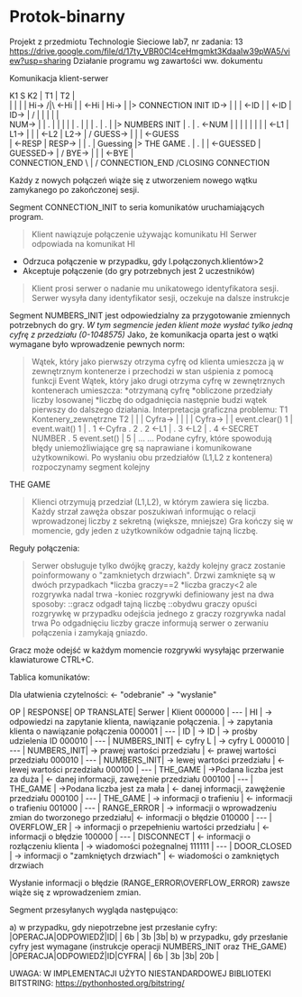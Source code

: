 # Protok-binarny
Projekt z przedmiotu Technologie Sieciowe lab7, nr zadania: 13
https://drive.google.com/file/d/17ty_VBR0Cl4ceHmgmkt3KdaaIw39pWA5/view?usp=sharing
Działanie programu wg zawartości ww. dokumentu

Komunikacja klient-serwer


K1                S                 K2
|              T1 | T2              |           \
|                 |                 |           |
Hi->             /|\             <-Hi           |
|            <-Hi | Hi->            |           |> CONNECTION INIT
ID->            | | |            <-ID           |
|            <-ID | ID->            |           /
|               | | |               |           \
NUM->           | | .               |           |
|               | | .               |           |
|               . | .               |           |> NUMBERS INIT
|               . | .           <-NUM           |
|               | | |               |           |
|            <-L1 | L1->            |           |
|            <-L2 | L2->            |           /
GUESS->        |  | |         <-GUESS           \
|         <-RESP  | RESP->          |           |
                  .                             |
               Guessing                         |> THE GAME
                  .                             |
                  .                             |
|       <-GUESSED | GUESSED->       |           /
BYE->           | | |         <-BYE |           \
CONNECTION_END  \ | /           CONNECTION_END  /CLOSING CONNECTION
              

Każdy z nowych połączeń wiąże się z utworzeniem nowego wątku zamykanego po zakończonej sesji.

Segment CONNECTION_INIT to seria komunikatów uruchamiających program.
>Klient nawiązuje połączenie używając komunikatu HI
>Serwer odpowiada na komunikat HI
  * Odrzuca połączenie w przypadku, gdy l.połączonych.klientów>2
  * Akceptuje połączenie (do gry potrzebnych jest 2 uczestników)
>Klient prosi serwer o nadanie mu unikatowego identyfikatora sesji.
>Serwer wysyła dany identyfikator sesji, oczekuje na dalsze instrukcje


Segment NUMBERS_INIT jest odpowiedzialny za przygotowanie zmiennych potrzebnych do gry.
*W tym segmencie jeden klient może wysłać tylko jedną cyfrę z przedziału (0-1048575)*
Jako, że komunikacja oparta jest o wątki wymagane było wprowadzenie pewnych norm:
  >Wątek, który jako pierwszy otrzyma cyfrę od klienta umieszcza ją w zewnętrznym kontenerze i przechodzi w stan uśpienia z pomocą funkcji Event
  >Wątek, który jako drugi otrzyma cyfrę w zewnętrznych kontenerach umieszcza:
    *otrzymaną cyfrę
    *obliczone przedziały liczby losowanej
    *liczbę do odgadnięcia
  następnie budzi wątek pierwszy do dalszego działania.
  Interpretacja graficzna problemu:
          T1        Kontenery_zewnętrzne    T2
          |                 |               |
 Cyfra->  |                 |               |
          | Cyfra->         |               |
       event.clear()        1               |
       event.wait()         1               |
          .                 1         <-Cyfra
          .                 2           <obliczenia>
          .                 2         <-L1  |
          .                 3         <-L2  |
          .                 4         <-SECRET NUMBER
          .                 5           event.set()
          |                 5               |
                  ...           ...
   >Podane cyfry, które spowodują błędy uniemożliwiające grę są naprawiane i komunikowane użytkownikowi.
   >Po wysłaniu obu przedziałów (L1,L2 z kontenera) rozpoczynamy segment kolejny

THE GAME
>Klienci otrzymują przedział (L1,L2), w którym zawiera się liczba.
>Każdy strzał zawęża obszar poszukiwań informując o relacji wprowadzonej liczby z sekretną (większe, mniejsze)
>Gra kończy się w momencie, gdy jeden z użytkowników odgadnie tajną liczbę.



Reguły połączenia:
>Serwer obsługuje tylko dwójkę graczy, każdy kolejny gracz zostanie poinformowany o "zamknietych drzwiach".
>Drzwi zamknięte są w dwóch przypadkach
  *liczba graczy==2
  *liczba graczy<2 ale rozgrywka nadal trwa
  -koniec rozgrywki definiowany jest na dwa sposoby:
    ::gracz odgadł tajną liczbę
    ::obydwu graczy opuści rozgrywkę
   w przypadku odejścia jednego z graczy rozgrywka nadal trwa
 >Po odgadnięciu liczby gracze informują serwer o zerwaniu połączenia i zamykają gniazdo.
 
 Gracz może odejść w każdym momencie rozgrywki wysyłając przerwanie klawiaturowe CTRL+C.
 
 Tablica komunikatów:
 
 Dla ułatwienia czytelności:
 <- "odebranie"
 -> "wysłanie"
 
   OP   | RESPONSE| OP TRANSLATE|                                    Serwer                  |             Klient
 000000 |   ---   | HI          | -> odpowiedzi na zapytanie klienta, nawiązanie połączenia. | -> zapytania klienta o nawiązanie połączenia 
 000001 |   ---   | ID          | -> ID                                                      | -> prośby udzielenia ID
 000010 |   ---   | NUMBERS_INIT| <- cyfry L                                                 | -> cyfry L
 000010 |   ---   | NUMBERS_INIT| -> prawej wartości przedziału                              | <- prawej wartości przedziału
 000010 |   ---   | NUMBERS_INIT| -> lewej wartości przedziału                               | <- lewej wartości przedziału
 000100 |   ---   | THE_GAME    | ->Podana liczba jest za duża                               | <- danej informacji, zawężenie przedziału
 000100 |   ---   | THE_GAME    | ->Podana liczba jest za mała                               | <- danej informacji, zawężenie przedziału
 000100 |   ---   | THE_GAME    | -> informacji o trafieniu                                  | <- informacji o trafieniu
 001000 |   ---   | RANGE_ERROR | -> informacji o wprowadzeniu zmian do tworzonego przedziału| <- informacji o błędzie
 010000 |   ---   | OVERFLOW_ER | -> informacji o przepełnieniu wartości przedziału          | <- informacji o błędzie
 100000 |   ---   | DISCONNECT  | <- informacji o rozłączeniu klienta                        | -> wiadomości pożegnalnej
 111111 |   ---   | DOOR_CLOSED | -> informacji o "zamkniętych drzwiach"                     | <- wiadomości o zamkniętych drzwiach
 
 
 Wysłanie informacji o błędzie (RANGE_ERROR\OVERFLOW_ERROR) zawsze wiąże się z wprowadzeniem zmian.
 
 Segment przesyłanych wygląda następująco:
 
 a) w przypadku, gdy niepotrzebne jest przesłanie cyfry:
   |OPERACJA|ODPOWIEDŹ|ID|
   |  6b    |   3b    |3b|
 b) w przypadku, gdy przesłanie cyfry jest wymagane (instrukcje operacji NUMBERS_INIT oraz THE_GAME)
   |OPERACJA|ODPOWIEDŹ|ID|CYFRA|
   |  6b    |   3b    |3b| 20b |
 
 
 


UWAGA: W IMPLEMENTACJI UŻYTO NIESTANDARDOWEJ BIBLIOTEKI BITSTRING: https://pythonhosted.org/bitstring/
